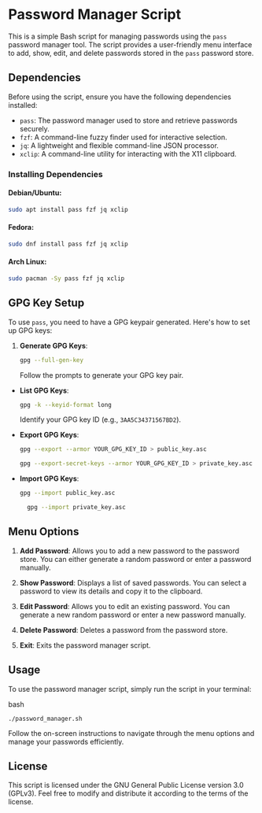 # Password Manager Script

This is a simple Bash script for managing passwords using the `pass` password manager tool. The script provides a user-friendly menu interface to add, show, edit, and delete passwords stored in the `pass` password store.

## Dependencies

Before using the script, ensure you have the following dependencies installed:

- `pass`: The password manager used to store and retrieve passwords securely.
- `fzf`: A command-line fuzzy finder used for interactive selection.
- `jq`: A lightweight and flexible command-line JSON processor.
- `xclip`: A command-line utility for interacting with the X11 clipboard.

### Installing Dependencies

#### Debian/Ubuntu:

```bash
sudo apt install pass fzf jq xclip
```

#### Fedora:

```bash
sudo dnf install pass fzf jq xclip
```

#### Arch Linux:

```bash
sudo pacman -Sy pass fzf jq xclip
```

## GPG Key Setup

To use `pass`, you need to have a GPG keypair generated. Here's how to set up GPG keys:

1. **Generate GPG Keys**:
   
   ```bash
   gpg --full-gen-key
   ```
   
   Follow the prompts to generate your GPG key pair.
- **List GPG Keys**:
  
  ```bash
  gpg -k --keyid-format long
  ```
  
  Identify your GPG key ID (e.g., `3AA5C34371567BD2`).

- **Export GPG Keys**:
  
  ```bash
  gpg --export --armor YOUR_GPG_KEY_ID > public_key.asc
  ```
  
  ```bash
  gpg --export-secret-keys --armor YOUR_GPG_KEY_ID > private_key.asc
  ```

- **Import GPG Keys**:
  
  ```bash
  gpg --import public_key.asc
  ```
  
  ```bash
    gpg --import private_key.asc
  ```

## Menu Options

1. **Add Password**: Allows you to add a new password to the password store. You can either generate a random password or enter a password manually.

2. **Show Password**: Displays a list of saved passwords. You can select a password to view its details and copy it to the clipboard.

3. **Edit Password**: Allows you to edit an existing password. You can generate a new random password or enter a new password manually.

4. **Delete Password**: Deletes a password from the password store.

5. **Exit**: Exits the password manager script.

## Usage

To use the password manager script, simply run the script in your terminal:

bash

`./password_manager.sh`

Follow the on-screen instructions to navigate through the menu options and manage your passwords efficiently.

## License

This script is licensed under the GNU General Public License version 3.0 (GPLv3). Feel free to modify and distribute it according to the terms of the license.
